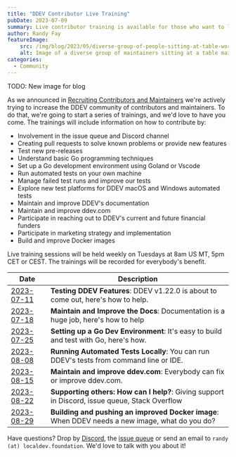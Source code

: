 ```yaml
---
title: "DDEV Contributor Live Training"
pubDate: 2023-07-09
summary: Live contributor training is available for those who want to learn to contribute and maintain DDEV.
author: Randy Fay
featureImage:
    src: /img/blog/2023/05/diverse-group-of-people-sitting-at-table-working.jpg
    alt: Image of a diverse group of maintainers sitting at a table maintaining DDEV
categories:
  - Community
---
```


TODO: New image for blog


As we announced in [Recruiting Contributors and Maintainers](recruiting-maintainers.md) we're actively trying to increase the DDEV community of contributors and maintainers. To do that, we're going to start a series of trainings, and we'd love to have you come. The trainings will include information on how to contribute by:

* Involvement in the issue queue and Discord channel
* Creating pull requests to solve known problems or provide new features
* Test new pre-releases
* Understand basic Go programming techniques
* Set up a Go development environment using Goland or Vscode
* Run automated tests on your own machine
* Manage failed test runs and improve our tests
* Explore new test platforms for DDEV macOS and Windows automated tests
* Maintain and improve DDEV's documentation
* Maintain and improve ddev.com
* Participate in reaching out to DDEV's current and future financial funders
* Participate in marketing strategy and implementation
* Build and improve Docker images

Live training sessions will be held weekly on Tuesdays at 8am US MT, 5pm CET or CEST. The trainings will be recorded for everybody's benefit.

| Date                                                                                                                         | Description                                                                                     |
|------------------------------------------------------------------------------------------------------------------------------|-------------------------------------------------------------------------------------------------|
| [2023-07-11](https://www.timeanddate.com/worldclock/fixedtime.html?msg=DDEV+Contributor+Training&iso=20230711T08&p1=75&ah=1) | **Testing DDEV Features**: DDEV v1.22.0 is about to come out, here's how to help.               |
| [2023-07-18](https://www.timeanddate.com/worldclock/fixedtime.html?msg=DDEV+Contributor+Training&iso=20230711T08&p1=75&ah=1) | **Maintain and Improve the Docs**: Documentation is a huge job, here's how to help              |
| [2023-07-25](https://www.timeanddate.com/worldclock/fixedtime.html?msg=DDEV+Contributor+Training&iso=20230725T08&p1=75&ah=1) | **Setting up a Go Dev Environment**: It's easy to build and test with Go, here's how.           |
| [2023-08-08](https://www.timeanddate.com/worldclock/fixedtime.html?msg=DDEV+Contributor+Training&iso=20230808T08&p1=75&ah=1) | **Running Automated Tests Locally**: You can run DDEV's tests from command line or IDE.         |
| [2023-08-15](https://www.timeanddate.com/worldclock/fixedtime.html?msg=DDEV+Contributor+Training&iso=20230815T08&p1=75&ah=1) | **Maintain and improve ddev.com**: Everybody can fix or improve ddev.com.                       |
| [2023-08-22](https://www.timeanddate.com/worldclock/fixedtime.html?msg=DDEV+Contributor+Training&iso=20230822T08&p1=75&ah=1) | **Supporting others: How can I help?**: Giving support in Discord, issue queue, Stack Overflow  |
| [2023-08-29](https://www.timeanddate.com/worldclock/fixedtime.html?msg=DDEV+Contributor+Training&iso=20230829T08&p1=75&ah=1) | **Building and pushing an improved Docker image**: When DDEV needs a new image, what do you do? |



Have questions? Drop by [Discord](https://discord.gg/hCZFfAMc5k), the [issue queue](https://github.com/ddev/ddev/issues) or send an email to `randy (at) localdev.foundation`. We'd love to talk with you about it!
